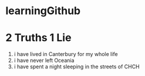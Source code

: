 # learningGithub

# 2 Truths 1 Lie

1) i have lived in Canterbury for my whole life
2) i have never left Oceania
3) i have spent a night sleeping in the streets of CHCH
